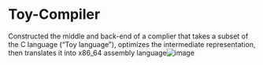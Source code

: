 # Toy-Compiler

Constructed the middle and back-end of a complier that takes a subset of the C language (“Toy language”), optimizes the intermediate representation, then translates it into x86_64 assembly language![image](https://user-images.githubusercontent.com/70392664/209278027-3f27a24b-f47e-4ede-a2fa-b534776ae97f.png)
